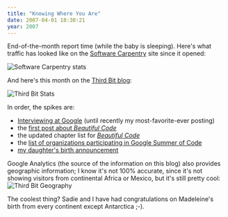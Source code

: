 ```yaml
---
title: "Knowing Where You Are"
date: 2007-04-01 18:30:21
year: 2007
---
```

End-of-the-month report time (while the baby is sleeping). Here's what traffic has looked like on the <a href="http://swc.scipy.org">Software Carpentry</a> site since it opened:

<img alt="Software Carpentry stats" id="image892" src="{{site.github.url}}/files/2007/04/swc_usage.png" />

And here's this month on the <a href="http://www.third-bit.com/blog">Third Bit blog</a>:

<img alt="Third Bit Stats" id="image893" src="{{site.github.url}}/files/2007/04/thirdbit_visits.png" />

In order, the spikes are:
<ul>
	<li><a href="http://pyre.third-bit.com/blog/archives/174.html">Interviewing at Google</a> (until recently my most-favorite-ever posting)</li>
	<li>the <a href="http://www.third-bit.com//blog/archives/863.html">first post about <em>Beautiful Code</em></a></li>
	<li>the updated chapter list for <a href="http://www.third-bit.com//blog/archives/887.html"><em>Beautiful Code</em><em>
</em></a></li>
	<li>the <a href="http://www.third-bit.com//blog/archives/887.html">list of organizations participating in Google Summer of Code</a></li>
	<li><a href="http://www.third-bit.com//blog/archives/890.html">my daughter's birth announcement</a></li>
</ul>
Google Analytics (the source of the information on this blog) also provides geographic information; I know it's not 100% accurate, since it's not showing visitors from continental Africa or Mexico, but it's still pretty cool:
<img alt="Third Bit Geography" id="image894" src="{{site.github.url}}/files/2007/04/thirdbit_geog.png" />

The coolest thing? Sadie and I have had congratulations on Madeleine's birth from every continent except Antarctica ;-).
